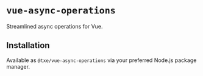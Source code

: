 # `vue-async-operations`

Streamlined async operations for Vue.

## Installation

Available as `@txe/vue-async-operations` via your preferred Node.js package manager.
